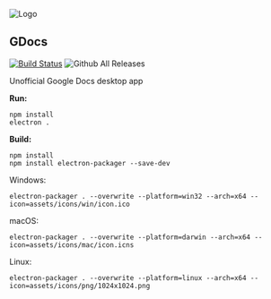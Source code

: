 ![Logo](https://cdn.rawgit.com/Vista1nik/GDocs/49cb3d76/assets/icons/web/312x312.png)
## GDocs ##
[![Build Status](https://travis-ci.org/Vista1nik/GDocs.svg?branch=beta)](https://travis-ci.org/Vista1nik/GDocs)
![Github All Releases](https://img.shields.io/github/downloads/Vista1nik/GDocs/total.svg)

Unofficial Google Docs desktop app

**Run:**
 

    npm install
    electron .

**Build:**

    npm install
    npm install electron-packager --save-dev
 Windows:
 

    electron-packager . --overwrite --platform=win32 --arch=x64 --icon=assets/icons/win/icon.ico
  macOS:
  

    electron-packager . --overwrite --platform=darwin --arch=x64 --icon=assets/icons/mac/icon.icns
   Linux:
   

    electron-packager . --overwrite --platform=linux --arch=x64 --icon=assets/icons/png/1024x1024.png
